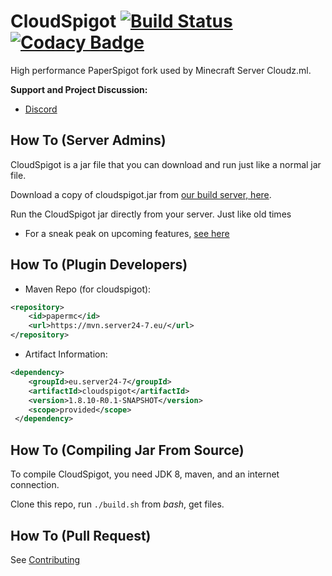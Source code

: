 CloudSpigot [![Build Status](https://ci.server24-7.eu/job/CloudSpigot/badge/icon)](https://ci.server24-7.eu/job/CloudSpigot/) [![Codacy Badge](https://api.codacy.com/project/badge/Grade/dc1145f52ea1431dbceff3b51c164e43)](https://www.codacy.com/app/Server24-7/CloudSpigot?utm_source=github.com&amp;utm_medium=referral&amp;utm_content=Server24-7/CloudSpigot&amp;utm_campaign=Badge_Grade)  
===========

High performance PaperSpigot fork used by Minecraft Server Cloudz.ml.


**Support and Project Discussion:**
 - [Discord](https://discord.gg/5qp26hf)


How To (Server Admins)
------
CloudSpigot is a jar file that you can download and run just like a normal jar file.

Download a copy of cloudspigot.jar from [our build server, here](https://ci.server24-7.eu/job/CloudSpigot/).

Run the CloudSpigot jar directly from your server. Just like old times

  * For a sneak peak on upcoming features, [see here](https://github.com/Server24-7/CloudSpigot/projects)

How To (Plugin Developers)
------
 * Maven Repo (for cloudspigot):
```xml
<repository>
    <id>papermc</id>
    <url>https://mvn.server24-7.eu/</url>
</repository>
```
 * Artifact Information:
```xml
<dependency>
    <groupId>eu.server24-7</groupId>
    <artifactId>cloudspigot</artifactId>
    <version>1.8.10-R0.1-SNAPSHOT</version>
    <scope>provided</scope>
 </dependency>
 ```

How To (Compiling Jar From Source)
------
To compile CloudSpigot, you need JDK 8, maven, and an internet connection.

Clone this repo, run `./build.sh` from *bash*, get files.

How To (Pull Request)
------
See [Contributing](CONTRIBUTING.md)

